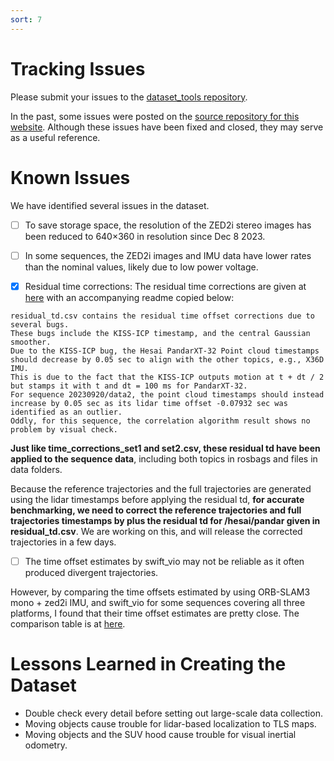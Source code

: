 ```yaml
---
sort: 7
---
```


# Tracking Issues

Please submit your issues to the [dataset_tools repository](https://github.com/snail-radar/dataset_tools/issues).

In the past, some issues were posted on the [source repository for this website](https://github.com/snail-radar/snail-radar.github.io/issues). Although these issues have been fixed and closed, they may serve as a useful reference.


# Known Issues

We have identified several issues in the dataset.

- [ ] To save storage space, the resolution of the ZED2i stereo images has been reduced to 640×360 in resolution since Dec 8 2023.

- [ ] In some sequences, the ZED2i images and IMU data have lower rates than the nominal values, likely due to low power voltage.

- [x] Residual time corrections: 
The residual time corrections are given at [here](https://1drv.ms/x/c/60208caf9367dbb1/EfLXlF7CeCFMmDkOpkA3Y0QBFnmtIpLucgg-exHN8Bi5hQ?e=j7zinw) with an accompanying readme copied below:

```
residual_td.csv contains the residual time offset corrections due to several bugs.
These bugs include the KISS-ICP timestamp, and the central Gaussian smoother.
Due to the KISS-ICP bug, the Hesai PandarXT-32 Point cloud timestamps should decrease by 0.05 sec to align with the other topics, e.g., X36D IMU. 
This is due to the fact that the KISS-ICP outputs motion at t + dt / 2 but stamps it with t and dt = 100 ms for PandarXT-32.
For sequence 20230920/data2, the point cloud timestamps should instead increase by 0.05 sec as its lidar time offset -0.07932 sec was identified as an outlier.
Oddly, for this sequence, the correlation algorithm result shows no problem by visual check.
```

**Just like time_corrections_set1 and set2.csv, these residual td have been applied to the sequence data**, including both topics in rosbags and files in data folders.

Because the reference trajectories and the full trajectories are generated using the lidar timestamps before applying the residual td,
**for accurate benchmarking, we need to correct the reference trajectories and full trajectories timestamps by plus the residual td for /hesai/pandar given in residual_td.csv**. We are working on this, and will release the corrected trajectories in a few days.


- [ ] The time offset estimates by swift_vio may not be reliable as it often produced divergent trajectories.

However, by comparing the time offsets estimated by using ORB-SLAM3 mono + zed2i IMU, and swift_vio for some sequences covering all three platforms, I found that their time offset estimates are pretty close.
The comparison table is at [here](https://1drv.ms/x/c/60208caf9367dbb1/EY5Ff1GmwJFNrx668dvzA_sBUpqhaVegH_BqPXxSlvgc-w?e=H6RzkV).

# Lessons Learned in Creating the Dataset

- Double check every detail before setting out large-scale data collection.
- Moving objects cause trouble for lidar-based localization to TLS maps.
- Moving objects and the SUV hood cause trouble for visual inertial odometry.

